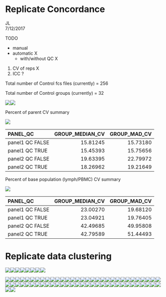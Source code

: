 # Replicate Concordance
JL  
7/12/2017  

TODO 

- manual
- automatic X
  - with/without QC X 
  
1. CV of reps X
2. ICC ?



  







<!-- Prop of  files with lymph counts > 50K  = 0.9670183 -->
<!-- Prop of  files with lymph counts < 50K  = 0.0329817 -->

Total number of Control fcs files (currently) = 256

Total number of Control groups (currently) = 32

![](replicateConcordance_files/figure-html/unnamed-chunk-4-1.png)<!-- -->![](replicateConcordance_files/figure-html/unnamed-chunk-4-2.png)<!-- -->

Percent of parent CV summary

![](replicateConcordance_files/figure-html/unnamed-chunk-5-1.png)<!-- -->

|PANEL_QC        | GROUP_MEDIAN_CV| GROUP_MAD_CV|
|:---------------|---------------:|------------:|
|panel1 QC FALSE |        15.81245|     15.73180|
|panel1 QC TRUE  |        15.45393|     15.75656|
|panel2 QC FALSE |        19.63395|     22.79972|
|panel2 QC TRUE  |        18.26962|     19.21649|


Percent of base population (lymph/PBMC) CV summary

![](replicateConcordance_files/figure-html/unnamed-chunk-6-1.png)<!-- -->

|PANEL_QC        | GROUP_MEDIAN_CV| GROUP_MAD_CV|
|:---------------|---------------:|------------:|
|panel1 QC FALSE |        23.00270|     19.68120|
|panel1 QC TRUE  |        23.04921|     19.76405|
|panel2 QC FALSE |        42.49685|     49.95808|
|panel2 QC TRUE  |        42.79589|     51.44493|

# Replicate data clustering


![](replicateConcordance_files/figure-html/unnamed-chunk-7-1.png)<!-- -->![](replicateConcordance_files/figure-html/unnamed-chunk-7-2.png)<!-- -->![](replicateConcordance_files/figure-html/unnamed-chunk-7-3.png)<!-- -->![](replicateConcordance_files/figure-html/unnamed-chunk-7-4.png)<!-- -->![](replicateConcordance_files/figure-html/unnamed-chunk-7-5.png)<!-- -->![](replicateConcordance_files/figure-html/unnamed-chunk-7-6.png)<!-- -->![](replicateConcordance_files/figure-html/unnamed-chunk-7-7.png)<!-- -->![](replicateConcordance_files/figure-html/unnamed-chunk-7-8.png)<!-- -->

![](replicateConcordance_files/figure-html/unnamed-chunk-8-1.png)<!-- -->![](replicateConcordance_files/figure-html/unnamed-chunk-8-2.png)<!-- -->![](replicateConcordance_files/figure-html/unnamed-chunk-8-3.png)<!-- -->![](replicateConcordance_files/figure-html/unnamed-chunk-8-4.png)<!-- -->![](replicateConcordance_files/figure-html/unnamed-chunk-8-5.png)<!-- -->![](replicateConcordance_files/figure-html/unnamed-chunk-8-6.png)<!-- -->![](replicateConcordance_files/figure-html/unnamed-chunk-8-7.png)<!-- -->![](replicateConcordance_files/figure-html/unnamed-chunk-8-8.png)<!-- -->![](replicateConcordance_files/figure-html/unnamed-chunk-8-9.png)<!-- -->![](replicateConcordance_files/figure-html/unnamed-chunk-8-10.png)<!-- -->![](replicateConcordance_files/figure-html/unnamed-chunk-8-11.png)<!-- -->![](replicateConcordance_files/figure-html/unnamed-chunk-8-12.png)<!-- -->![](replicateConcordance_files/figure-html/unnamed-chunk-8-13.png)<!-- -->![](replicateConcordance_files/figure-html/unnamed-chunk-8-14.png)<!-- -->![](replicateConcordance_files/figure-html/unnamed-chunk-8-15.png)<!-- -->![](replicateConcordance_files/figure-html/unnamed-chunk-8-16.png)<!-- -->![](replicateConcordance_files/figure-html/unnamed-chunk-8-17.png)<!-- -->![](replicateConcordance_files/figure-html/unnamed-chunk-8-18.png)<!-- -->![](replicateConcordance_files/figure-html/unnamed-chunk-8-19.png)<!-- -->![](replicateConcordance_files/figure-html/unnamed-chunk-8-20.png)<!-- -->![](replicateConcordance_files/figure-html/unnamed-chunk-8-21.png)<!-- -->![](replicateConcordance_files/figure-html/unnamed-chunk-8-22.png)<!-- -->![](replicateConcordance_files/figure-html/unnamed-chunk-8-23.png)<!-- -->![](replicateConcordance_files/figure-html/unnamed-chunk-8-24.png)<!-- -->![](replicateConcordance_files/figure-html/unnamed-chunk-8-25.png)<!-- -->![](replicateConcordance_files/figure-html/unnamed-chunk-8-26.png)<!-- -->![](replicateConcordance_files/figure-html/unnamed-chunk-8-27.png)<!-- -->![](replicateConcordance_files/figure-html/unnamed-chunk-8-28.png)<!-- -->![](replicateConcordance_files/figure-html/unnamed-chunk-8-29.png)<!-- -->![](replicateConcordance_files/figure-html/unnamed-chunk-8-30.png)<!-- -->![](replicateConcordance_files/figure-html/unnamed-chunk-8-31.png)<!-- -->![](replicateConcordance_files/figure-html/unnamed-chunk-8-32.png)<!-- -->![](replicateConcordance_files/figure-html/unnamed-chunk-8-33.png)<!-- -->![](replicateConcordance_files/figure-html/unnamed-chunk-8-34.png)<!-- -->![](replicateConcordance_files/figure-html/unnamed-chunk-8-35.png)<!-- -->![](replicateConcordance_files/figure-html/unnamed-chunk-8-36.png)<!-- -->![](replicateConcordance_files/figure-html/unnamed-chunk-8-37.png)<!-- -->![](replicateConcordance_files/figure-html/unnamed-chunk-8-38.png)<!-- -->![](replicateConcordance_files/figure-html/unnamed-chunk-8-39.png)<!-- -->![](replicateConcordance_files/figure-html/unnamed-chunk-8-40.png)<!-- -->![](replicateConcordance_files/figure-html/unnamed-chunk-8-41.png)<!-- -->![](replicateConcordance_files/figure-html/unnamed-chunk-8-42.png)<!-- -->![](replicateConcordance_files/figure-html/unnamed-chunk-8-43.png)<!-- -->![](replicateConcordance_files/figure-html/unnamed-chunk-8-44.png)<!-- -->![](replicateConcordance_files/figure-html/unnamed-chunk-8-45.png)<!-- -->![](replicateConcordance_files/figure-html/unnamed-chunk-8-46.png)<!-- -->![](replicateConcordance_files/figure-html/unnamed-chunk-8-47.png)<!-- -->![](replicateConcordance_files/figure-html/unnamed-chunk-8-48.png)<!-- -->![](replicateConcordance_files/figure-html/unnamed-chunk-8-49.png)<!-- -->![](replicateConcordance_files/figure-html/unnamed-chunk-8-50.png)<!-- -->![](replicateConcordance_files/figure-html/unnamed-chunk-8-51.png)<!-- -->![](replicateConcordance_files/figure-html/unnamed-chunk-8-52.png)<!-- -->![](replicateConcordance_files/figure-html/unnamed-chunk-8-53.png)<!-- -->![](replicateConcordance_files/figure-html/unnamed-chunk-8-54.png)<!-- -->![](replicateConcordance_files/figure-html/unnamed-chunk-8-55.png)<!-- -->![](replicateConcordance_files/figure-html/unnamed-chunk-8-56.png)<!-- -->![](replicateConcordance_files/figure-html/unnamed-chunk-8-57.png)<!-- -->![](replicateConcordance_files/figure-html/unnamed-chunk-8-58.png)<!-- -->![](replicateConcordance_files/figure-html/unnamed-chunk-8-59.png)<!-- -->![](replicateConcordance_files/figure-html/unnamed-chunk-8-60.png)<!-- -->![](replicateConcordance_files/figure-html/unnamed-chunk-8-61.png)<!-- -->![](replicateConcordance_files/figure-html/unnamed-chunk-8-62.png)<!-- -->![](replicateConcordance_files/figure-html/unnamed-chunk-8-63.png)<!-- -->![](replicateConcordance_files/figure-html/unnamed-chunk-8-64.png)<!-- -->

